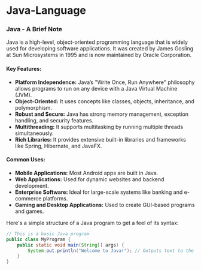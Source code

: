 # Java-Language

### Java - A Brief Note

Java is a high-level, object-oriented programming language that is widely used for developing software applications. It was created by James Gosling at Sun Microsystems in 1995 and is now maintained by Oracle Corporation.

#### **Key Features:**
- **Platform Independence:** Java’s "Write Once, Run Anywhere" philosophy allows programs to run on any device with a Java Virtual Machine (JVM).
- **Object-Oriented:** It uses concepts like classes, objects, inheritance, and polymorphism.
- **Robust and Secure:** Java has strong memory management, exception handling, and security features.
- **Multithreading:** It supports multitasking by running multiple threads simultaneously.
- **Rich Libraries:** It provides extensive built-in libraries and frameworks like Spring, Hibernate, and JavaFX.

#### **Common Uses:**
- **Mobile Applications:** Most Android apps are built in Java.
- **Web Applications:** Used for dynamic websites and backend development.
- **Enterprise Software:** Ideal for large-scale systems like banking and e-commerce platforms.
- **Gaming and Desktop Applications:** Used to create GUI-based programs and games.

Here's a simple structure of a Java program to get a feel of its syntax:

```java
// This is a basic Java program
public class MyProgram {
    public static void main(String[] args) {
        System.out.println("Welcome to Java!"); // Outputs text to the screen
    }
}
```
